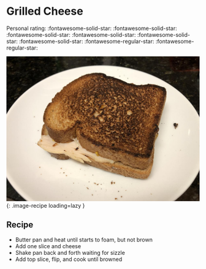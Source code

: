 # Grilled Cheese

<!-- {cts} rating=3; (User can specify rating on scale of 1-5) -->

Personal rating: :fontawesome-solid-star: :fontawesome-solid-star: :fontawesome-solid-star: :fontawesome-solid-star: :fontawesome-solid-star: :fontawesome-solid-star: :fontawesome-regular-star: :fontawesome-regular-star:

<!-- {cte} -->

<!-- {cts} name_image=grilled_cheese.jpeg; (User can specify image name) -->

![grilled_cheese.jpeg](./grilled_cheese.jpeg){: .image-recipe loading=lazy }

<!-- {cte} -->

## Recipe

- Butter pan and heat until starts to foam, but not brown
- Add one slice and cheese
- Shake pan back and forth waiting for sizzle
- Add top slice, flip, and cook until browned
